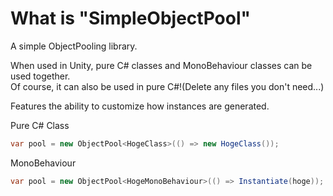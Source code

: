 # What is "SimpleObjectPool"

A simple ObjectPooling library.

When used in Unity, pure C# classes and MonoBehaviour classes can be used together.  
Of course, it can also be used in pure C#!(Delete any files you don't need...)


Features the ability to customize how instances are generated.

Pure C# Class

```C#
var pool = new ObjectPool<HogeClass>(() => new HogeClass());
```

MonoBehaviour

```C#
var pool = new ObjectPool<HogeMonoBehaviour>(() => Instantiate(hoge));
```
